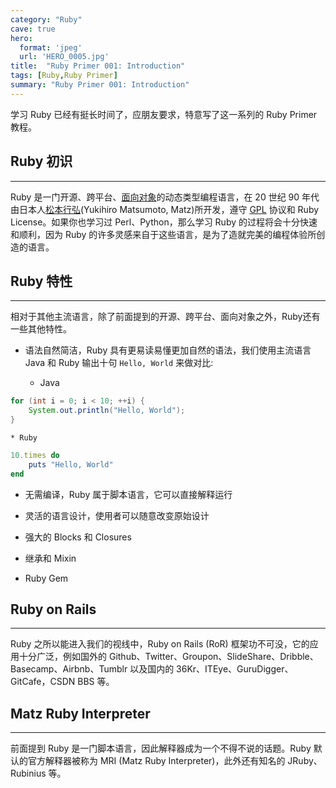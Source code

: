 ```yaml
---
category: "Ruby"
cave: true
hero:
  format: 'jpeg'
  url: 'HERO_0005.jpg'
title:  "Ruby Primer 001: Introduction"
tags: [Ruby,Ruby Primer]
summary: "Ruby Primer 001: Introduction"
---
```

学习 Ruby 已经有挺长时间了，应朋友要求，特意写了这一系列的 Ruby Primer 教程。

## Ruby 初识

***

Ruby 是一门开源、跨平台、[面向对象](https://baike.baidu.com/view/249254.htm)的动态类型编程语言，在 20 世纪 90 年代由日本人[松本行弘](https://baike.baidu.com/view/2978133.htm)(Yukihiro Matsumoto, Matz)所开发，遵守 [GPL](https://baike.baidu.com/view/130692.htm) 协议和 Ruby License。如果你也学习过 Perl、Python，那么学习 Ruby 的过程将会十分快速和顺利，因为 Ruby 的许多灵感来自于这些语言，是为了造就完美的编程体验所创造的语言。

## Ruby 特性

***

相对于其他主流语言，除了前面提到的开源、跨平台、面向对象之外，Ruby还有一些其他特性。

* 语法自然简洁，Ruby 具有更易读易懂更加自然的语法，我们使用主流语言 Java 和 Ruby 输出十句 `Hello, World` 来做对比:

	*  Java

```java
for (int i = 0; i < 10; ++i) {
	System.out.println("Hello, World");
}
```

	* Ruby

```ruby
10.times do
	puts "Hello, World"
end
```

* 无需编译，Ruby 属于脚本语言，它可以直接解释运行

* 灵活的语言设计，使用者可以随意改变原始设计

* 强大的 Blocks 和 Closures

* 继承和 Mixin

* Ruby Gem

## Ruby on Rails

***

Ruby 之所以能进入我们的视线中，Ruby on Rails (RoR) 框架功不可没，它的应用十分广泛，例如国外的 Github、Twitter、Groupon、SlideShare、Dribble、Basecamp、Airbnb、Tumblr 以及国内的 36Kr、ITEye、GuruDigger、GitCafe，CSDN BBS 等。

## Matz Ruby Interpreter

***

前面提到 Ruby 是一门脚本语言，因此解释器成为一个不得不说的话题。Ruby 默认的官方解释器被称为 MRI (Matz Ruby Interpreter)，此外还有知名的 JRuby、Rubinius 等。



